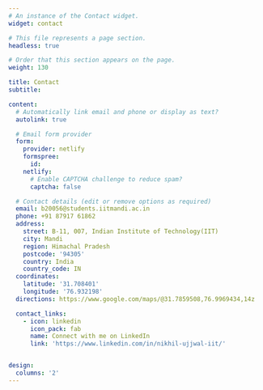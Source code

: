 ```yaml
---
# An instance of the Contact widget.
widget: contact

# This file represents a page section.
headless: true

# Order that this section appears on the page.
weight: 130

title: Contact
subtitle:

content:
  # Automatically link email and phone or display as text?
  autolink: true

  # Email form provider
  form:
    provider: netlify
    formspree:
      id:
    netlify:
      # Enable CAPTCHA challenge to reduce spam?
      captcha: false

  # Contact details (edit or remove options as required)
  email: b20056@students.iitmandi.ac.in
  phone: +91 87917 61862
  address:
    street: B-11, 007, Indian Institute of Technology(IIT)
    city: Mandi
    region: Himachal Pradesh
    postcode: '94305'
    country: India
    country_code: IN
  coordinates:
    latitude: '31.708401'
    longitude: '76.932198'
  directions: https://www.google.com/maps/@31.7859508,76.9969434,14z

  contact_links:
    - icon: linkedin
      icon_pack: fab
      name: Connect with me on LinkedIn
      link: 'https://www.linkedin.com/in/nikhil-ujjwal-iit/'


design:
  columns: '2'
---
```

